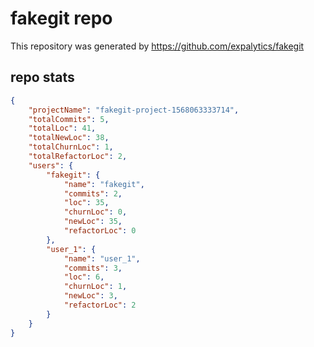 # fakegit repo

This repository was generated by https://github.com/expalytics/fakegit

## repo stats

```json
{
    "projectName": "fakegit-project-1568063333714",
    "totalCommits": 5,
    "totalLoc": 41,
    "totalNewLoc": 38,
    "totalChurnLoc": 1,
    "totalRefactorLoc": 2,
    "users": {
        "fakegit": {
            "name": "fakegit",
            "commits": 2,
            "loc": 35,
            "churnLoc": 0,
            "newLoc": 35,
            "refactorLoc": 0
        },
        "user_1": {
            "name": "user_1",
            "commits": 3,
            "loc": 6,
            "churnLoc": 1,
            "newLoc": 3,
            "refactorLoc": 2
        }
    }
}
```